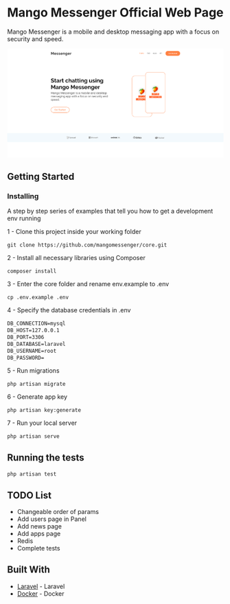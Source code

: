 # Mango Messenger Official Web Page

Mango Messenger is a mobile and desktop messaging app with a focus on security and speed. 

![Main Page](github-imgs/main.png "Main Page")

## Getting Started

### Installing

A step by step series of examples that tell you how to get a development env running

1 - Clone this project inside your working folder

```
git clone https://github.com/mangomessenger/core.git
```


2 - Install all necessary libraries using Composer

```
composer install
```

3 - Enter the core folder and rename env.example to .env

```
cp .env.example .env 
```

4 - Specify the database credentials in .env

```
DB_CONNECTION=mysql
DB_HOST=127.0.0.1
DB_PORT=3306
DB_DATABASE=laravel
DB_USERNAME=root
DB_PASSWORD=
```

5 - Run migrations

```
php artisan migrate
```

6 - Generate app key

```
php artisan key:generate 
```

7 - Run your local server

```
php artisan serve
```

## Running the tests

```
php artisan test
```

## TODO List

* Changeable order of params
* Add users page in Panel
* Add news page
* Add apps page
* Redis
* Complete tests

## Built With

* [Laravel](https://laravel.com) - Laravel
* [Docker](https://www.docker.com) - Docker
